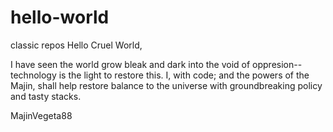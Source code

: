 # hello-world
classic repos
Hello Cruel World,

I have seen the world grow bleak and dark into the void of oppresion-- technology is the light to restore this. I, with code; and the powers of the Majin, shall help restore balance to the universe with groundbreaking policy and tasty stacks.

MajinVegeta88
